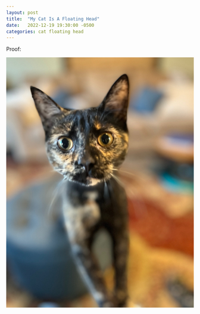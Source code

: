 ```yaml
---
layout: post
title:  "My Cat Is A Floating Head"
date:   2022-12-19 19:30:00 -0500
categories: cat floating head
---
```

Proof:

![cat that is a demon](/assets/floating-head.jpg)
